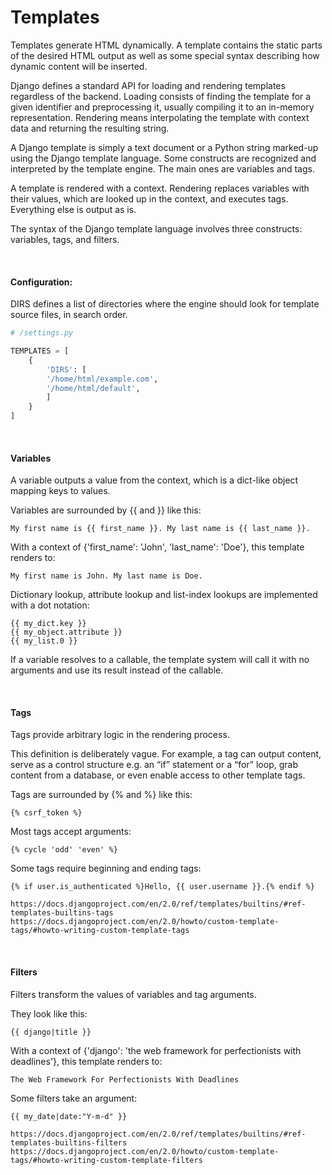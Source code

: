 # Templates
Templates generate HTML dynamically. A template contains the static parts of the desired HTML output as well as some special syntax describing how dynamic content will be inserted.

Django defines a standard API for loading and rendering templates regardless of the backend. Loading consists of finding the template for a given identifier and preprocessing it, usually compiling it to an in-memory representation. Rendering means interpolating the template with context data and returning the resulting string.

A Django template is simply a text document or a Python string marked-up using the Django template language. Some constructs are recognized and interpreted by the template engine. The main ones are variables and tags.

A template is rendered with a context. Rendering replaces variables with their values, which are looked up in the context, and executes tags. Everything else is output as is.

The syntax of the Django template language involves three constructs: variables, tags, and filters.

<br>

#### Configuration:
DIRS defines a list of directories where the engine should look for template source files, in search order.
```python
# /settings.py

TEMPLATES = [
    {
        'DIRS': [
        '/home/html/example.com',
        '/home/html/default',
        ]
    }
]
```

<br>

#### Variables
A variable outputs a value from the context, which is a dict-like object mapping keys to values.

Variables are surrounded by {{ and }} like this:
```
My first name is {{ first_name }}. My last name is {{ last_name }}.
```
With a context of {'first_name': 'John', 'last_name': 'Doe'}, this template renders to:
```
My first name is John. My last name is Doe.
```
Dictionary lookup, attribute lookup and list-index lookups are implemented with a dot notation:
```
{{ my_dict.key }}
{{ my_object.attribute }}
{{ my_list.0 }}
```
If a variable resolves to a callable, the template system will call it with no arguments and use its result instead of the callable.

<br>

#### Tags
Tags provide arbitrary logic in the rendering process.

This definition is deliberately vague. For example, a tag can output content, serve as a control structure e.g. an “if” statement or a “for” loop, grab content from a database, or even enable access to other template tags.

Tags are surrounded by {% and %} like this:
```
{% csrf_token %}
```
Most tags accept arguments:
```
{% cycle 'odd' 'even' %}
```
Some tags require beginning and ending tags:
```
{% if user.is_authenticated %}Hello, {{ user.username }}.{% endif %}
```
```
https://docs.djangoproject.com/en/2.0/ref/templates/builtins/#ref-templates-builtins-tags
https://docs.djangoproject.com/en/2.0/howto/custom-template-tags/#howto-writing-custom-template-tags
```

<br>

#### Filters
Filters transform the values of variables and tag arguments.

They look like this:
```
{{ django|title }}
```
With a context of {'django': 'the web framework for perfectionists with deadlines'}, this template renders to:
```
The Web Framework For Perfectionists With Deadlines
```
Some filters take an argument:
```
{{ my_date|date:"Y-m-d" }}
```
```
https://docs.djangoproject.com/en/2.0/ref/templates/builtins/#ref-templates-builtins-filters
https://docs.djangoproject.com/en/2.0/howto/custom-template-tags/#howto-writing-custom-template-filters
```
